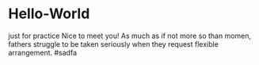 # Hello-World
just for practice
Nice to meet you!
As much as if not more so than momen, fathers struggle to be taken seriously when they request flexible arrangement.
#sadfa 
